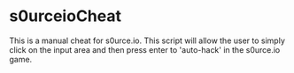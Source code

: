 # s0urceioCheat
This is a manual cheat for s0urce.io. This script will allow the user to simply click on the input area and then press enter to 'auto-hack' in the s0urce.io game.
